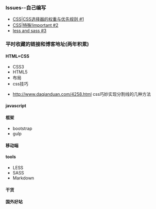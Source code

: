 ### Issues--自己编写
- [CSS|CSS选择器的权重与优先规则 #1](https://github.com/Demy-ouyang/blog/issues/1)
- [CSS|特殊!important #2](https://github.com/Demy-ouyang/blog/issues/2)
- [less and sass #3](https://github.com/Demy-ouyang/blog/issues/3)

### 平时收藏的链接和博客地址(两年积累)

#### HTML+CSS
 - CSS3
 - HTML5
 - 布局
 - css技巧
  * http://www.daqianduan.com/4258.html css巧妙实现分割线的几种方法
#### javascript

#### 框架
 - bootstrap
 - gulp
 
#### 移动端

#### tools
 - LESS
 - SASS
 - Markdown
 

#### 干货

#### 国外好站
 
